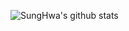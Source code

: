![SungHwa's github stats](https://github-readme-stats.vercel.app/api?username=jungsunghwa&show_icons=true)
